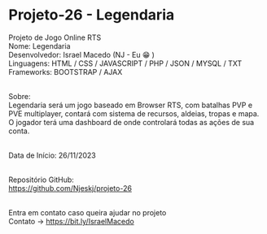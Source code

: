 # Projeto-26 - Legendaria
Projeto de Jogo Online RTS<br>
Nome: Legendaria<br>
Desenvolvedor: Israel Macedo (NJ - Eu :grin: )<br>
Linguagens: HTML / CSS / JAVASCRIPT / PHP / JSON / MYSQL / TXT<br>
Frameworks: BOOTSTRAP / AJAX<br><br>

Sobre:<br>
Legendaria será um jogo baseado em Browser RTS, com batalhas PVP e PVE multiplayer, contará com sistema de recursos, aldeias, tropas e mapa. O jogador terá uma dashboard de onde controlará todas as ações de sua conta.<br><br>

Data de Início: 26/11/2023<br><br>

Repositório GitHub:<br>
https://github.com/Njeskj/projeto-26<br><br>

Entra em contato caso queira ajudar no projeto<br>
Contato -> https://bit.ly/IsraelMacedo
